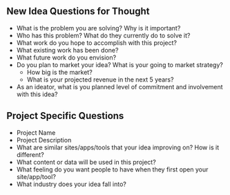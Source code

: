 ## New Idea Questions for Thought
-	What is the problem you are solving? Why is it important?
-	Who has this problem? What do they currently do to solve it?
-	What work do you hope to accomplish with this project?
-	What existing work has been done?
-	What future work do you envision?
-	Do you plan to market your idea? What is your going to market strategy?
    - How big is the market?
    - What is your projected revenue in the next 5 years?
-	As an ideator, what is you planned level of commitment and involvement with this idea?

## Project Specific Questions
-	Project Name
-	Project Description
-	What are similar sites/apps/tools that your idea improving on? How is it different?
-	What content or data will be used in this project?
-	What feeling do you want people to have when they first open your site/app/tool?
-	What industry does your idea fall into?
